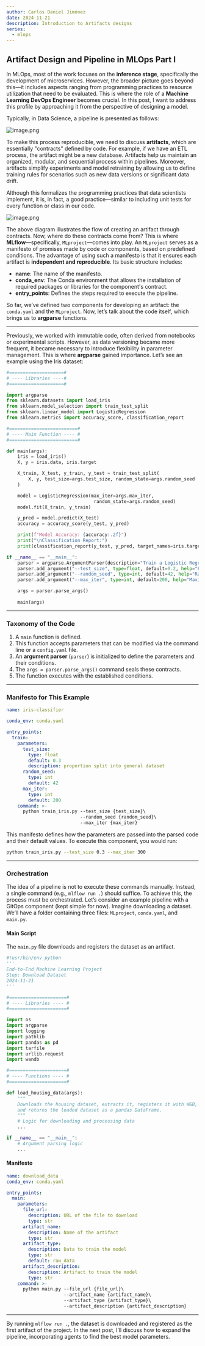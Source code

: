 ```yaml
---
author: Carlos Daniel Jiménez
date: 2024-11-21
description: Introduction to Artifacts designs
series:
  - mlops
---
```

## Artifact Design and Pipeline in MLOps Part I

In MLOps, most of the work focuses on the **inference stage**, specifically the development of microservices. However, the broader picture goes beyond this—it includes aspects ranging from programming practices to resource utilization that need to be evaluated. This is where the role of a **Machine Learning DevOps Engineer** becomes crucial. In this post, I want to address this profile by approaching it from the perspective of designing a model.

Typically, in Data Science, a pipeline is presented as follows:

 

![image.png](https://github.com/carlosjimenez88M/carlosjimenez88m.github.io/blob/master/images/image.png?raw=true)

To make this process reproducible, we need to discuss **artifacts**, which are essentially "contracts" defined by code. For example, if we have an ETL process, the artifact might be a new database. Artifacts help us maintain an organized, modular, and sequential process within pipelines. Moreover, artifacts simplify experiments and model retraining by allowing us to define training rules for scenarios such as new data versions or significant data drift.

Although this formalizes the programming practices that data scientists implement, it is, in fact, a good practice—similar to including unit tests for every function or class in our code.

![image.png](https://github.com/carlosjimenez88M/carlosjimenez88m.github.io/blob/master/images/artifacts.png?raw=true)

The above diagram illustrates the flow of creating an artifact through contracts. Now, where do these contracts come from? This is where **MLflow**—specifically, `MLproject`—comes into play. An `MLproject` serves as a manifesto of promises made by code or components, based on predefined conditions. The advantage of using such a manifesto is that it ensures each artifact is **independent and reproducible**. Its basic structure includes:

- **name**: The name of the manifesto.
- **conda_env**: The Conda environment that allows the installation of required packages or libraries for the component's contract.
- **entry_points**: Defines the steps required to execute the pipeline.

So far, we’ve defined two components for developing an artifact: the `conda.yaml` and the `MLproject`. Now, let’s talk about the code itself, which brings us to **argparse** functions.

---

Previously, we worked with immutable code, often derived from notebooks or experimental scripts. However, as data versioning became more frequent, it became necessary to introduce flexibility in parameter management. This is where **argparse** gained importance. Let’s see an example using the Iris dataset:

```python
#====================#
# ---- Libraries ----#
#====================#

import argparse
from sklearn.datasets import load_iris
from sklearn.model_selection import train_test_split
from sklearn.linear_model import LogisticRegression
from sklearn.metrics import accuracy_score, classification_report

#=========================#
# ---- Main Function ---- #
#=========================#

def main(args):
    iris = load_iris()
    X, y = iris.data, iris.target

    X_train, X_test, y_train, y_test = train_test_split(
        X, y, test_size=args.test_size, random_state=args.random_seed
    )

    model = LogisticRegression(max_iter=args.max_iter, 
                                random_state=args.random_seed)
    model.fit(X_train, y_train)

    y_pred = model.predict(X_test)
    accuracy = accuracy_score(y_test, y_pred)

    print(f"Model Accuracy: {accuracy:.2f}")
    print("\nClassification Report:")
    print(classification_report(y_test, y_pred, target_names=iris.target_names))

if __name__ == "__main__":
    parser = argparse.ArgumentParser(description="Train a Logistic Regression model on the Iris dataset.")
    parser.add_argument("--test_size", type=float, default=0.2, help="Proportion of data to use for testing (default: 0.2)")
    parser.add_argument("--random_seed", type=int, default=42, help="Random seed for reproducibility (default: 42)")
    parser.add_argument("--max_iter", type=int, default=200, help="Maximum number of iterations for Logistic Regression (default: 200)")

    args = parser.parse_args()
    
    main(args)

```

---

### **Taxonomy of the Code**
1. A `main` function is defined.
2. This function accepts parameters that can be modified via the command line or a `config.yaml` file.
3. An **argument parser** (`parser`) is initialized to define the parameters and their conditions.
4. The `args = parser.parse_args()` command seals these contracts.
5. The function executes with the established conditions.

---

### **Manifesto for This Example**

```yaml
name: iris-classifier

conda_env: conda.yaml

entry_points:
  train:
    parameters:
      test_size: 
        type: float
        default: 0.3
        description: proportion split into general dataset
      random_seed: 
        type: int
        default: 42
      max_iter: 
        type: int
        default: 200
    command: >-
      python train_iris.py --test_size {test_size}\ 
                           --random_seed {random_seed}\ 
                           --max_iter {max_iter}
```

This manifesto defines how the parameters are passed into the parsed code and their default values. To execute this component, you would run:

```bash
python train_iris.py --test_size 0.3 --max_iter 300
```

---

### **Orchestration**

The idea of a pipeline is not to execute these commands manually. Instead, a single command (e.g., `mlflow run .`) should suffice. To achieve this, the process must be orchestrated. Let’s consider an example pipeline with a GitOps component (kept simple for now). Imagine downloading a dataset. We’ll have a folder containing three files: `MLproject`, `conda.yaml`, and `main.py`.

#### **Main Script**
The `main.py` file downloads and registers the dataset as an artifact.

```python
#!usr/bin/env python
'''
End-to-End Machine Learning Project
Step: Download Dataset
2024-11-21
'''

#=====================#
# ---- Libraries ---- #
#=====================#

import os
import argparse
import logging
import pathlib
import pandas as pd
import tarfile
import urllib.request
import wandb

#=====================#
# ---- Functions ---- #
#=====================#

def load_housing_data(args):
    """
    Downloads the housing dataset, extracts it, registers it with W&B,
    and returns the loaded dataset as a pandas DataFrame.
    """
    # Logic for downloading and processing data
    ...

if __name__ == "__main__":
    # Argument parsing logic
    ...
```

#### **Manifesto**
```yaml
name: download_data
conda_env: conda.yaml

entry_points:
  main:
    parameters:
      file_url:
        description: URL of the file to download
        type: str
      artifact_name:
        description: Name of the artifact
        type: str
      artifact_type:
        description: Data to train the model
        type: str
        default: raw_data
      artifact_description:
        description: Artifact to train the model
        type: str
    command: >-
      python main.py --file_url {file_url}\
                     --artifact_name {artifact_name}\
                     --artifact_type {artifact_type}\
                     --artifact_description {artifact_description}
```

---

By running `mlflow run .`, the dataset is downloaded and registered as the first artifact of the project. In the next post, I’ll discuss how to expand the pipeline, incorporating agents to find the best model parameters.